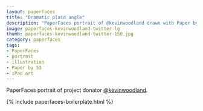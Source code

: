 ```yaml
---
layout: paperfaces
title: "Dramatic plaid angle"
description: "PaperFaces portrait of @kevinwoodland drawn with Paper by 53 on an iPad."
image: paperfaces-kevinwoodland-twitter-lg
thumb: paperfaces-kevinwoodland-twitter-150.jpg
category: paperfaces
tags: 
- PaperFaces
- portrait
- illustration
- Paper by 53
- iPad art
---
```


PaperFaces portrait of project donator [@kevinwoodland](http://twitter.com/kevinwoodland).

{% include paperfaces-boilerplate.html %}